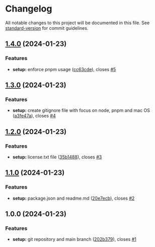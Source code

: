 # Changelog

All notable changes to this project will be documented in this file. See [standard-version](https://github.com/conventional-changelog/standard-version) for commit guidelines.

## [1.4.0](https://github.com/erichosick/hela-template/compare/v1.3.0...v1.4.0) (2024-01-23)


### Features

* **setup:** enforce pnpm usage ([cc63cde](https://github.com/erichosick/hela-template/commit/cc63cde456e986b3ec2f7a83407d5f48fe1b37b4)), closes [#5](https://github.com/erichosick/hela-template/issues/5)

## [1.3.0](https://github.com/erichosick/hela-template/compare/v1.2.0...v1.3.0) (2024-01-23)


### Features

* **setup:** create gitignore file with focus on node, pnpm and mac OS ([a3fe47a](https://github.com/erichosick/hela-template/commit/a3fe47acc082b8a6f1a3e3ddd4254879e90158fb)), closes [#4](https://github.com/erichosick/hela-template/issues/4)

## [1.2.0](https://github.com/erichosick/hela-template/compare/v1.1.0...v1.2.0) (2024-01-23)


### Features

* **setup:** license.txt file ([35b1488](https://github.com/erichosick/hela-template/commit/35b1488df12a3e5ad7626e0d34a4256e84d4bd7c)), closes [#3](https://github.com/erichosick/hela-template/issues/3)

## [1.1.0](https://github.com/erichosick/hela-template/compare/v1.0.0...v1.1.0) (2024-01-23)


### Features

* **setup:** package.json and readme.md ([20e7ecb](https://github.com/erichosick/hela-template/commit/20e7ecb9c2d18ae9f70fff87c3affa32f4ebe942)), closes [#2](https://github.com/erichosick/hela-template/issues/2)

## 1.0.0 (2024-01-23)


### Features

* **setup:** git repository and main branch ([202b379](https://github.com/erichosick/hela-template/commit/202b37992d90b8f73d2aca2c4e00480042f8fc3a)), closes [#1](https://github.com/erichosick/hela-template/issues/1)
